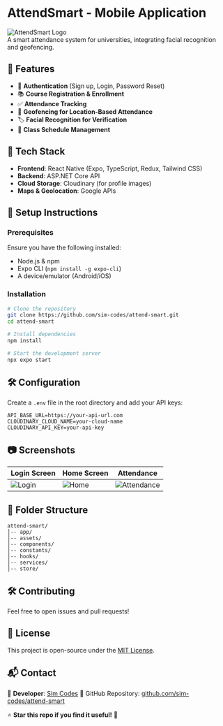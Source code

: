 # AttendSmart - Mobile Application

![AttendSmart Logo](https://your-logo-url.com/logo.png)  
A smart attendance system for universities, integrating facial recognition and geofencing.

## 📌 Features
- 🔑 **Authentication** (Sign up, Login, Password Reset)
- 📚 **Course Registration & Enrollment**
- ✅ **Attendance Tracking**
- 📍 **Geofencing for Location-Based Attendance**
- 🏷️ **Facial Recognition for Verification**
- 📅 **Class Schedule Management**

## 🚀 Tech Stack
- **Frontend**: React Native (Expo, TypeScript, Redux, Tailwind CSS)
- **Backend**: ASP.NET Core API
- **Cloud Storage**: Cloudinary (for profile images)
- **Maps & Geolocation**: Google APIs

## 🔧 Setup Instructions
### Prerequisites
Ensure you have the following installed:
- Node.js & npm
- Expo CLI (`npm install -g expo-cli`)
- A device/emulator (Android/iOS)

### Installation
```sh
# Clone the repository
git clone https://github.com/sim-codes/attend-smart.git
cd attend-smart

# Install dependencies
npm install

# Start the development server
npx expo start
```

## 🛠️ Configuration
Create a `.env` file in the root directory and add your API keys:
```
API_BASE_URL=https://your-api-url.com
CLOUDINARY_CLOUD_NAME=your-cloud-name
CLOUDINARY_API_KEY=your-api-key
```

## 📷 Screenshots
| Login Screen | Home Screen | Attendance |
|-------------|------------|------------|
| ![Login](https://your-image-url.com/login.png) | ![Home](https://your-image-url.com/home.png) | ![Attendance](https://your-image-url.com/attendance.png) |

## 📂 Folder Structure
```
attend-smart/
│-- app/
│-- assets/
│-- components/
│-- constants/
│-- hooks/
│-- services/
│-- store/
```

## 🛠️ Contributing
Feel free to open issues and pull requests!

## 📜 License
This project is open-source under the [MIT License](LICENSE).

## 📬 Contact
👤 **Developer**: [Sim Codes](https://github.com/sim-codes)
📂 GitHub Repository: [github.com/sim-codes/attend-smart](https://github.com/sim-codes/attend-smart)


⭐ **Star this repo if you find it useful!** 🚀
